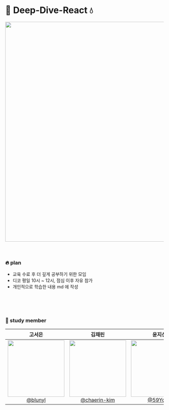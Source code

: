 # 🌊 Deep-Dive-React 💧

<img src="https://github.com/user-attachments/assets/d7b863f8-1a4a-468c-9147-fb4de984c67c" width="700"/>


<br/>
<br/>
<br/>

### 🔥 plan 
- 교육 수료 후 더 깊게 공부하기 위한 모임
- 디코 평일 10시 ~ 12시, 점심 이후 자유 참가
- 개인적으로 학습한 내용 md 에 작성


<br/>
<br/>
<br/>

### 🌱 study member

|고서은|김채린|윤지선|정성원|
| :------: |  :------: | :------: | :------: |
|[<img src="https://avatars.githubusercontent.com/blunyl" height=180 width=180> <br/> @blunyl](https://github.com/blunyl) | [<img src="https://avatars.githubusercontent.com/chaerin-kim" height=180 width=180> <br/> @chaerin-kim](https://github.com/chaerin-kim/chaerin-kim) | [<img src="https://avatars.githubusercontent.com/59Youn" height=180 width=180> <br/> @59Youn](https://github.com/59Youn) | [<img src="https://avatars.githubusercontent.com/shining-jung" height=180 width=180> <br/> @shining-jung](https://github.com/shining-jung) |

